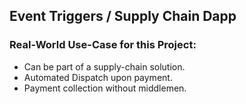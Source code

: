 ## Event Triggers / Supply Chain Dapp

### Real-World Use-Case for this Project:
- Can be part of a supply-chain solution.
- Automated Dispatch upon payment.
- Payment collection without middlemen.